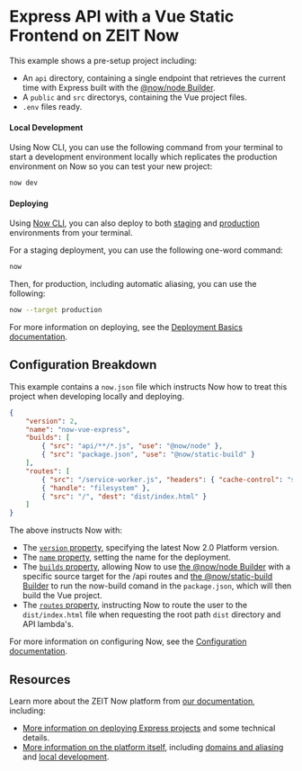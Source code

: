# Express API with a Vue Static Frontend on ZEIT Now

This example shows a pre-setup project including:

- An `api` directory, containing a single endpoint that retrieves the current time with Express built with the [@now/node Builder](https://zeit.co/docs/v2/deployments/official-builders/node-js-now-node/).
- A `public` and `src` directorys, containing the Vue project files.
- `.env` files ready.


#### Local Development

Using Now CLI, you can use the following command from your terminal to start a development environment locally which replicates the production environment on Now so you can test your new project:

```bash
now dev
```

#### Deploying

Using [Now CLI](https://zeit.co/download), you can also deploy to both [staging](https://zeit.co/docs/v2/domains-and-aliases/aliasing-a-deployment#staging) and [production](https://zeit.co/docs/v2/domains-and-aliases/aliasing-a-deployment#production) environments from your terminal.

For a staging deployment, you can use the following one-word command:

```bash
now
```

Then, for production, including automatic aliasing, you can use the following:

```bash
now --target production
```

For more information on deploying, see the [Deployment Basics documentation](https://zeit.co/docs/v2/deployments/basics#introducing-a-build-step).

## Configuration Breakdown

This example contains a `now.json` file which instructs Now how to treat this project when developing locally and deploying.

```json
{
    "version": 2,
    "name": "now-vue-express",
    "builds": [
        { "src": "api/**/*.js", "use": "@now/node" },
        { "src": "package.json", "use": "@now/static-build" }
    ],
    "routes": [
        { "src": "/service-worker.js", "headers": { "cache-control": "s-maxage=0" } },
        { "handle": "filesystem" },
        { "src": "/", "dest": "dist/index.html" }
    ]
}
```

The above instructs Now with:

- The [`version` property](https://zeit.co/docs/v2/deployments/configuration#version), specifying the latest Now 2.0 Platform version.
- The [`name` property](https://zeit.co/docs/v2/deployments/configuration#name), setting the name for the deployment.
- The [`builds` property](https://zeit.co/docs/v2/deployments/configuration#builds), allowing Now to use [the @now/node Builder](https://zeit.co/docs/v2/deployments/official-builders/node-js-now-node/) with a specific source target for the /api routes and [the @now/static-build Builder](https://zeit.co/docs/v2/deployments/official-builders/static-now-static/) to run the now-build comand in the `package.json`, which will then build the Vue project. 
- The [`routes` property](https://zeit.co/docs/v2/deployments/configuration#routes), instructing Now to route the user to the `dist/index.html` file when requesting the root path `dist` directory and API lambda's.

For more information on configuring Now, see the [Configuration documentation](https://zeit.co/docs/v2/deployments/configuration).

## Resources

Learn more about the ZEIT Now platform from [our documentation](https://zeit.co/docs), including:

- [More information on deploying Express projects](https://zeit.co/docs/v2/deployments/official-builders/node-js-now-node/) and some technical details.
- [More information on the platform itself](https://zeit.co/docs), including [domains and aliasing](https://zeit.co/docs/v2/domains-and-aliases/introduction/) and [local development](https://zeit.co/docs/v2/development/basics/).
